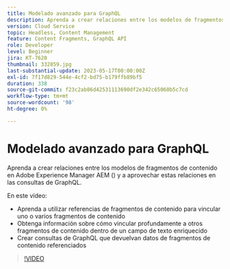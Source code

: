 ```yaml
---
title: Modelado avanzado para GraphQL
description: Aprenda a crear relaciones entre los modelos de fragmentos de contenido en Adobe Experience Manager AEM () y a aprovechar estas relaciones en las consultas de GraphQL.
version: Cloud Service
topic: Headless, Content Management
feature: Content Fragments, GraphQL API
role: Developer
level: Beginner
jira: KT-7620
thumbnail: 332859.jpg
last-substantial-update: 2023-05-17T00:00:00Z
exl-id: 7f17d829-544e-4cf2-bd75-b179ffb89bf5
duration: 338
source-git-commit: f23c2ab86d42531113690df2e342c65060b5c7cd
workflow-type: tm+mt
source-wordcount: '98'
ht-degree: 0%

---
```


# Modelado avanzado para GraphQL

Aprenda a crear relaciones entre los modelos de fragmentos de contenido en Adobe Experience Manager AEM () y a aprovechar estas relaciones en las consultas de GraphQL.

En este vídeo:

+ Aprenda a utilizar referencias de fragmentos de contenido para vincular uno o varios fragmentos de contenido
+ Obtenga información sobre cómo vincular profundamente a otros fragmentos de contenido dentro de un campo de texto enriquecido
+ Crear consultas de GraphQL que devuelvan datos de fragmentos de contenido referenciados

>[!VIDEO](https://video.tv.adobe.com/v/332859?quality=12&learn=on)
